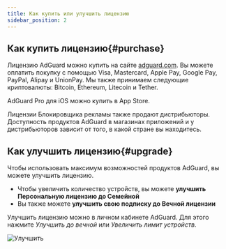 ```yaml
---
title: Как купить или улучшить лицензию
sidebar_position: 2
---
```


## Как купить лицензию{#purchase}

Лицензию AdGuard можно купить на сайте [adguard.com](https://adguard.com/license.html). Вы можете оплатить покупку с помощью Visa, Mastercard, Apple Pay, Google Pay, PayPal, Alipay и UnionPay. Мы также принимаем следующие криптовалюты: Bitcoin, Ethereum, Litecoin и Tether.

AdGuard Pro для iOS можно купить в App Store.

Лицензии Блокировщика рекламы также продают дистрибьюторы. Доступность продуктов AdGuard в магазинах приложений и у дистрибьюторов зависит от того, в какой стране вы находитесь.

## Как улучшить лицензию{#upgrade}

Чтобы использовать максимум возможностей продуктов AdGuard, вы можете улучшить лицензию.

- Чтобы увеличить количество устройств, вы можете **улучшить Персональную лицензию до Семейной**
- Вы также можете **улучшить свою подписку до Вечной лицензии**

Улучшить лицензию можно в личном кабинете AdGuard. Для этого нажмите *Улучшить до вечной* или *Увеличить лимит устройств*.

![Улучшить](https://cdn.adtidy.org/content/kb/ad_blocker/general/newaccount-upgrade.png)
